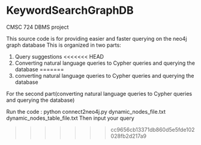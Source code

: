 # KeywordSearchGraphDB
CMSC 724 DBMS project

This source code is for providing easier and faster querying on the neo4j graph database
This is organized in two parts:
1. Query suggestions
<<<<<<< HEAD
2. Converting natural language queries to Cypher queries and querying the database
=======
2. converting natural language queries to Cypher queries and querying the database



For the second part(converting natural language queries to Cypher queries and querying the database)

Run the code : python connect2neo4j.py dynamic_nodes_file.txt dynamic_nodes_table_file.txt
Then input your query
>>>>>>> cc9656cb13371db860d5e5fde102028fb2d217a9
